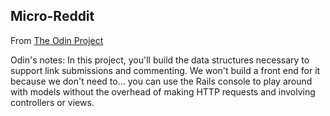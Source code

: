 ## Micro-Reddit

From [The Odin Project](http://www.theodinproject.com/ruby-on-rails/building-with-active-record)<br/>

Odin's notes: In this project, you'll build the data structures necessary to support link submissions and commenting. We won't build a front end for it because we don't need to... you can use the Rails console to play around with models without the overhead of making HTTP requests and involving controllers or views.
